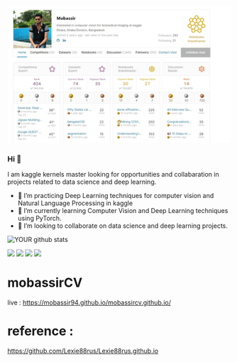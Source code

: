 <img src="https://github.com/mobassir94/mobassir94/blob/master/screenshots/116267800_2646446292297842_816304043627286481_o.jpg">

### Hi 👋
I am kaggle kernels master looking for opportunities and collabaration in projects related to data science and deep learning.

- 🔭 I’m practicing Deep Learning techniques for  computer vision and Natural Language Processing in kaggle
- 🌱 I’m currently learning Computer Vision and Deep Learning techniques using PyTorch.
- 🤝 I’m looking to collaborate on data science and deep learning projects. 

![YOUR github stats](https://github-readme-stats.vercel.app/api?username=mobassir94)

[<img src="https://img.shields.io/badge/linkedin-%230077B5.svg?&style=for-the-badge&logo=linkedin&logoColor=white" />](https://www.linkedin.com/in/mobassir-hossen-916a83137/) [<img src = "https://img.shields.io/badge/kaggle-%230077B5.svg?&style=for-the-badge&logo">](https://www.kaggle.com/mobassir) 
[<img src = "https://img.shields.io/badge/Researchgate-%230077B5.svg?&style=for-the-badge&logo">](https://www.researchgate.net/profile/Syed_Hossen) 
[<img src = "https://img.shields.io/badge/Quora-%230077B5.svg?&style=for-the-badge&logo">](https://www.quora.com/profile/Syed-Mobassir) 

# mobassirCV
live : https://mobassir94.github.io/mobassircv.github.io/


# reference :
https://github.com/Lexie88rus/Lexie88rus.github.io

